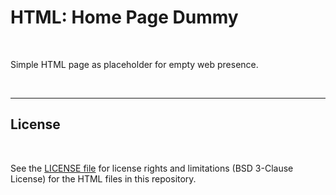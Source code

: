 # HTML: Home Page Dummy #

<br>

Simple HTML page as placeholder for empty web presence.

<br>

----

## License ##

<br>

See the [LICENSE file](LICENSE.md) for license rights and limitations (BSD 3-Clause License)
for the HTML files in this repository.

<br>
